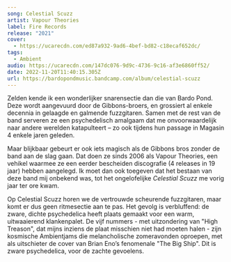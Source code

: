 ```yaml
---
song: Celestial Scuzz
artist: Vapour Theories
label: Fire Records
release: "2021"
cover:
  - https://ucarecdn.com/ed87a932-9ad6-4bef-bd82-c18ecaf652dc/
tags:
  - Ambient
audio: https://ucarecdn.com/147dc076-9d9c-4736-9c16-af3e6860ff52/
date: 2022-11-20T11:40:15.305Z
url: https://bardopondmusic.bandcamp.com/album/celestial-scuzz
---
```

Zelden kende ik een wonderlijker snarensectie dan die van Bardo Pond. Deze wordt aangevuurd door de Gibbons-broers, en grossiert al enkele decennia in gelaagde en galmende fuzzgitaren. Samen met de rest van de band serveren ze een psychedelisch amalgaam dat me onvoorwaardelijk naar andere werelden katapulteert – zo ook tijdens hun passage in Magasin 4 enkele jaren geleden.

Maar blijkbaar gebeurt er ook iets magisch als de Gibbons bros zonder de band aan de slag gaan. Dat doen ze sinds 2006 als Vapour Theories, een vehikel waarmee ze een eerder bescheiden discografie (4 releases in 19 jaar) hebben aangelegd. Ik moet dan ook toegeven dat het bestaan van deze band mij onbekend was, tot het ongelofelijke *Celestial Scuzz* me vorig jaar ter ore kwam.

Op Celestial Scuzz horen we de vertrouwde scheurende fuzzgitaren, maar komt er dus geen ritmesectie aan te pas. Het gevolg is verbluffend: de zware, dichte psychedelica heeft plaats gemaakt voor een warm, uitwaaierend klankenpalet. De vijf nummers - met uitzondering van "High Treason", dat mijns inziens de plaat misschien niet had moeten halen - zijn kosmische Ambientjams die melancholische zomeravonden oproepen, met als uitschieter de cover van Brian Eno’s fenomenale "The Big Ship". Dit is zware psychedelica, voor de zachte gevoelens.